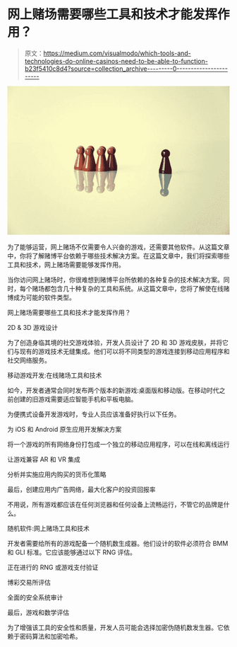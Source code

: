 # 网上赌场需要哪些工具和技术才能发挥作用？

> 原文：<https://medium.com/visualmodo/which-tools-and-technologies-do-online-casinos-need-to-be-able-to-function-b23f5410c8d4?source=collection_archive---------0----------------------->

![](img/158d57c4cc98d0e3771c7d28c859519c.png)

为了能够运营，网上赌场不仅需要令人兴奋的游戏，还需要其他软件。从这篇文章中，你将了解赌博平台依赖于哪些技术解决方案。在这篇文章中，我们将探索哪些工具和技术，网上赌场需要能够发挥作用。

当你访问网上赌场时，你很难想到赌博平台所依赖的各种复杂的技术解决方案。同时，每个赌场都包含几十种复杂的工具和系统。从这篇文章中，您将了解使在线赌博成为可能的软件类型。

网上赌场需要哪些工具和技术才能发挥作用？

2D & 3D 游戏设计

为了创造身临其境的社交游戏体验，开发人员设计了 2D 和 3D 游戏皮肤，并将它们与现有的游戏技术无缝集成。他们可以将不同类型的游戏连接到移动应用程序和社交网络服务。

移动游戏开发:在线赌场工具和技术

如今，开发者通常会同时发布两个版本的新游戏:桌面版和移动版。在移动时代之前创建的旧游戏需要适应智能手机和平板电脑。

为便携式设备开发游戏时，专业人员应该准备好执行以下任务。

为 iOS 和 Android 原生应用开发解决方案

将一个游戏的所有网络身份打包成一个独立的移动应用程序，可以在线和离线运行

让游戏兼容 AR 和 VR 集成

分析并实施应用内购买的货币化策略

最后，创建应用内广告网络，最大化客户的投资回报率

不用说，所有游戏都应该在任何浏览器和任何设备上流畅运行，不管它的品牌是什么。

随机软件:网上赌场工具和技术

开发者需要给所有的游戏配备一个随机数生成器。他们设计的软件必须符合 BMM 和 GLI 标准。它应该能够通过以下 RNG 评估。

正在进行的 RNG 或游戏支付验证

博彩交易所评估

全面的安全系统审计

最后，游戏和数学评估

为了增强该工具的安全性和质量，开发人员可能会选择加密伪随机数发生器。它依赖于密码算法和加密哈希。